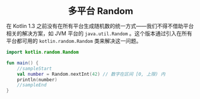 <center><font size="5"><b>多平台 Random</b></font></center>

在 Kotlin 1.3 之前没有在所有平台生成随机数的统一方式——我们不得不借助平台相关的解决方案，如 JVM 平台的 `java.util.Random` 。这个版本通过引入在所有平台都可用的 `kotlin.random.Random` 类来解决这一问题。

```kotlin
import kotlin.random.Random

fun main() {
    //sampleStart
    val number = Random.nextInt(42) // 数字在区间 [0, 上限) 内
    println(number)
    //sampleEnd
}
```

